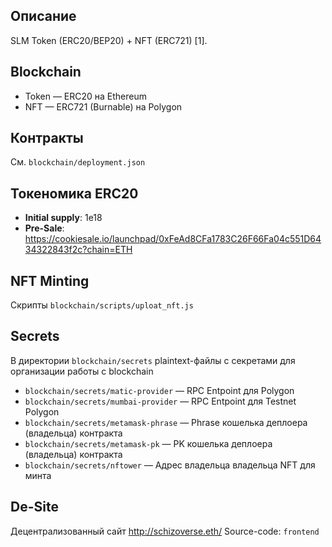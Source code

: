 ## Описание

SLM Token (ERC20/BEP20) + NFT (ERC721) [1].

## Blockchain

- Token — ERC20 на Ethereum
- NFT — ERC721 (Burnable) на Polygon

## Контракты

См. `blockchain/deployment.json`

## Токеномика ERC20

- **Initial supply**: 1e18
- **Pre-Sale**: https://cookiesale.io/launchpad/0xFeAd8CFa1783C26F66Fa04c551D6434322843f2c?chain=ETH

## NFT Minting

Скрипты `blockchain/scripts/uploat_nft.js`

## Secrets

В директории `blockchain/secrets` plaintext-файлы с секретами для организации работы с blockchain

- `blockchain/secrets/matic-provider` — RPC Entpoint для Polygon
- `blockchain/secrets/mumbai-provider` — RPC Entpoint для Testnet Polygon
- `blockchain/secrets/metamask-phrase` — Phrase кошелька деплоера (владельца) контракта
- `blockchain/secrets/metamask-pk` — PK кошелька деплоера (владельца) контракта
- `blockchain/secrets/nftower` — Адрес владельца владельца NFT для минта

## De-Site

Децентрализованный сайт http://schizoverse.eth/
Source-code: `frontend`

